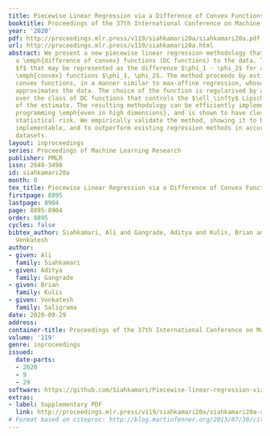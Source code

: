 ```yaml
---
title: Piecewise Linear Regression via a Difference of Convex Functions
booktitle: Proceedings of the 37th International Conference on Machine Learning
year: '2020'
pdf: http://proceedings.mlr.press/v119/siahkamari20a/siahkamari20a.pdf
url: http://proceedings.mlr.press/v119/siahkamari20a.html
abstract: We present a new piecewise linear regression methodology that utilises fitting
  a \emph{difference of convex} functions (DC functions) to the data. These are functions
  $f$ that may be represented as the difference $\phi_1 - \phi_2$ for a choice of
  \emph{convex} functions $\phi_1, \phi_2$. The method proceeds by estimating piecewise-liner
  convex functions, in a manner similar to max-affine regression, whose difference
  approximates the data. The choice of the function is regularised by a new seminorm
  over the class of DC functions that controls the $\ell_\infty$ Lipschitz constant
  of the estimate. The resulting methodology can be efficiently implemented via Quadratic
  programming \emph{even in high dimensions}, and is shown to have close to minimax
  statistical risk. We empirically validate the method, showing it to be practically
  implementable, and to outperform existing regression methods in accuracy on real-world
  datasets.
layout: inproceedings
series: Proceedings of Machine Learning Research
publisher: PMLR
issn: 2640-3498
id: siahkamari20a
month: 0
tex_title: Piecewise Linear Regression via a Difference of Convex Functions
firstpage: 8895
lastpage: 8904
page: 8895-8904
order: 8895
cycles: false
bibtex_author: Siahkamari, Ali and Gangrade, Aditya and Kulis, Brian and Saligrama,
  Venkatesh
author:
- given: Ali
  family: Siahkamari
- given: Aditya
  family: Gangrade
- given: Brian
  family: Kulis
- given: Venkatesh
  family: Saligrama
date: 2020-09-29
address: 
container-title: Proceedings of the 37th International Conference on Machine Learning
volume: '119'
genre: inproceedings
issued:
  date-parts:
  - 2020
  - 9
  - 29
software: https://github.com/Siahkamari/Piecewise-linear-regression-via-a-difference-of-convex-functions
extras:
- label: Supplementary PDF
  link: http://proceedings.mlr.press/v119/siahkamari20a/siahkamari20a-supp.pdf
# Format based on citeproc: http://blog.martinfenner.org/2013/07/30/citeproc-yaml-for-bibliographies/
---
```

